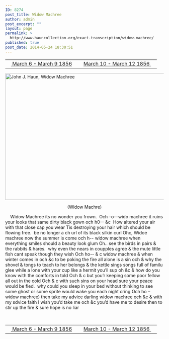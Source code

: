 ```yaml
---
ID: 8274
post_title: Widow Machree
author: admin
post_excerpt: ""
layout: page
permalink: >
  http://www.hauncollection.org/exact-transcription/widow-machree/
published: true
post_date: 2014-05-24 18:30:51
---
```

<table style="width: 100%;" align="center">
<tbody>
<tr>
<td width="50%"><a title="March 6 – March 9 1856" href="http://www.hauncollection.org/version-2/version-ii-series-i/march-6-march-9-1856/"><img src="https://lh3.googleusercontent.com/-EFJpxxNiPNw/VqgtWBCZrMI/AAAAAAAAAFU/WfY4lPFWWkg/s800-Ic42/Soeb-Plain-Arrows-8-10px.png" alt="" width="10" height="10" /> March 6 - March 9 1856</a></td>
<td style="text-align: right;"><a title="March 10 – March 12 1856" href="http://www.hauncollection.org/version-2/version-ii-series-i/march-10-march-12-1856/"> March 10 - March 12 1856 <img src="https://lh3.googleusercontent.com/-67k0cYlpXHw/VqgtWKz1MXI/AAAAAAAAAFU/k9PW_Piyurk/s800-Ic42/Soeb-Plain-Arrows-5-10px.png" alt="" width="10" height="10" /></a></td>
</tr>
</tbody>
</table>
<a href="http://www.hauncollection.org/wp-content/uploads/John Haun/JJH_154_March.JPG" target="_blank" rel="noopener"><img class="alignnone wp-image-2383 size-large" src="http://www.hauncollection.org/wp-content/uploads/John Haun/JJH_154_March-1024x682.jpg" alt="John J. Haun, Widow Machree" width="604" height="402" /></a>
<p style="text-align: center;">(Widow Machre)</p>
    Widow Machree its no wonder you frown.  Och –o—wido machree it ruins
your looks that same dirty black gown och h0-- &amp;c  How altered your air with that close
cap you wear Tis destroying your hair which should be flowing free.  be no longer a ch
url of its black silkin curl Ohc, Widoe machree now the summer is come och h--
widow machree when everything smiles should a beauty look glum Oh.. see the birds
in pairs &amp; the rabbits &amp; hares.  why even the nears in coupples agree &amp; the mute little fish
cant speak though they wish Och ho-- &amp; c widow machree &amp; when winter comes
in och &amp;c to be poking the fire all alone is a sin och &amp; why the shovel &amp; tongs to teach to
her belongs &amp; the kettle sings songs full of familu glee while a lone with your cup
like a hermit you’ll sup oh &amp;c &amp; how do you know with the comforts in told
Och &amp; c but you’r keeping some poor fellow all out in the cold Och &amp; c with such
sins on your head sure your peace would be fled.  why could you sleep in your
bed without thinking to see some ghost or some sprite would wake you each
night cring Och ho – widow machree) then take my advice darling
widow machree och &amp;c &amp; with my sdvice faith I wish you’d take me
och &amp;c you’d have me to desire then to stir up the fire &amp; sure hope is no liar

&nbsp;
<table style="width: 100%;" align="center">
<tbody>
<tr>
<td width="50%"><a title="March 6 – March 9 1856" href="http://www.hauncollection.org/version-2/version-ii-series-i/march-6-march-9-1856/"><img src="https://lh3.googleusercontent.com/-EFJpxxNiPNw/VqgtWBCZrMI/AAAAAAAAAFU/WfY4lPFWWkg/s800-Ic42/Soeb-Plain-Arrows-8-10px.png" alt="" width="10" height="10" /> March 6 - March 9 1856</a></td>
<td style="text-align: right;"><a title="March 10 – March 12 1856" href="http://www.hauncollection.org/version-2/version-ii-series-i/march-10-march-12-1856/"> March 10 - March 12 1856 <img src="https://lh3.googleusercontent.com/-67k0cYlpXHw/VqgtWKz1MXI/AAAAAAAAAFU/k9PW_Piyurk/s800-Ic42/Soeb-Plain-Arrows-5-10px.png" alt="" width="10" height="10" /></a></td>
</tr>
</tbody>
</table>